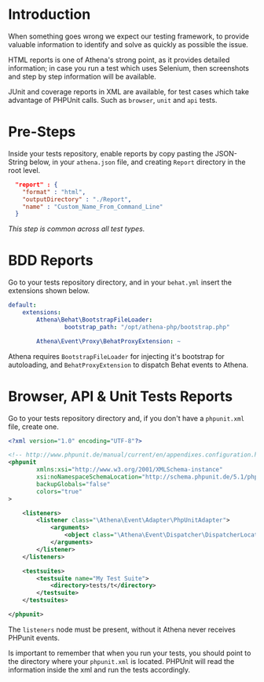 # Introduction

When something goes wrong we expect our testing framework, to provide valuable information to identify and solve as quickly as possible the issue.

HTML reports is one of Athena's strong point, as it provides detailed information; in case you run a test which uses Selenium, then screenshots and step by step information will be available.

JUnit and coverage reports in XML are available, for test cases which take advantage of PHPUnit calls. Such as `browser`, `unit` and `api` tests.

# Pre-Steps

Inside your tests repository, enable reports by copy pasting the JSON-String below, in your `athena.json` file, and creating `Report` directory in the root level.

```json
  "report" : {
    "format" : "html",
    "outputDirectory" : "./Report",
    "name" : "Custom_Name_From_Command_Line"
  }
```

_This step is common across all test types._

# BDD Reports

Go to your tests repository directory, and in your `behat.yml` insert the extensions shown below.

```yaml
default:
    extensions:
        Athena\Behat\BootstrapFileLoader:
                bootstrap_path: "/opt/athena-php/bootstrap.php"

        Athena\Event\Proxy\BehatProxyExtension: ~
```

Athena requires `BootstrapFileLoader` for injecting it's bootstrap for autoloading, and `BehatProxyExtension` to dispatch Behat events to Athena.

# Browser, API & Unit Tests Reports

Go to your tests repository directory and, if you don't have a `phpunit.xml` file, create one.

```xml
<?xml version="1.0" encoding="UTF-8"?>

<!-- http://www.phpunit.de/manual/current/en/appendixes.configuration.html -->
<phpunit
        xmlns:xsi="http://www.w3.org/2001/XMLSchema-instance"
        xsi:noNamespaceSchemaLocation="http://schema.phpunit.de/5.1/phpunit.xsd"
        backupGlobals="false"
        colors="true"
>

    <listeners>
        <listener class="\Athena\Event\Adapter\PhpUnitAdapter">
            <arguments>
                <object class="\Athena\Event\Dispatcher\DispatcherLocator"/>
            </arguments>
        </listener>
    </listeners>

    <testsuites>
        <testsuite name="My Test Suite">
            <directory>tests/t</directory>
        </testsuite>
    </testsuites>

</phpunit>
```

The `listeners` node must be present, without it Athena never receives PHPunit events.

Is important to remember that when you run your tests, you should point to the directory where your `phpunit.xml` is located. PHPUnit will read the information inside the xml and run the tests accordingly.

